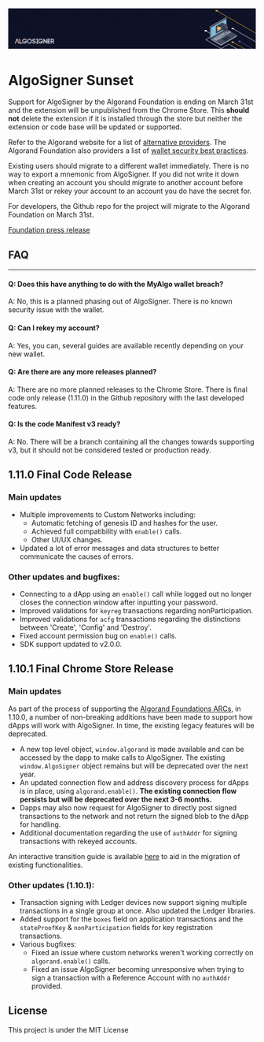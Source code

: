 # ![AlgoSigner](media/algosigner-wallet-banner-3.png)

# AlgoSigner Sunset

Support for AlgoSigner by the Algorand Foundation is ending on March 31st and the extension will be unpublished from the Chrome Store. This **should not** delete the extension if it is installed through the store but neither the extension or code base will be updated or supported. 

Refer to the Algorand website for a list of [alternative providers](https://developer.algorand.org/ecosystem-projects/?tags=wallets). The Algorand Foundation also providers a list of [wallet security best practices](https://www.algorand.foundation/wallet-security-best-practices).

Existing users should migrate to a different wallet immediately. There is no way to export a mnemonic from AlgoSigner. If you did not write it down when creating an account you should migrate to another account before March 31st or rekey your account to an account you do have the secret for. 

For developers, the Github repo for the project will migrate to the Algorand Foundation on March 31st. 

[Foundation press release](https://www.algorand.foundation/news/algosigner-support-ending)

## FAQ
----
#### Q: Does this have anything to do with the MyAlgo wallet breach?

A: No, this is a planned phasing out of AlgoSigner. There is no known security issue with the wallet. 

#### Q: Can I rekey my account?

A: Yes, you can, several guides are available recently depending on your new wallet. 

#### Q: Are there are any more releases planned?

A: There are no more planned releases to the Chrome Store. There is final code only release (1.11.0) in the Github repository with the last developed features. 

#### Q: Is the code Manifest v3 ready?

A: No. There will be a branch containing all the changes towards supporting v3, but it should not be considered tested or production ready. 


## 1.11.0 Final Code Release

### Main updates

- Multiple improvements to Custom Networks including:
  - Automatic fetching of genesis ID and hashes for the user.
  - Achieved full compatibility with `enable()` calls.
  - Other UI/UX changes.
- Updated a lot of error messages and data structures to better communicate the causes of errors.

### Other updates and bugfixes:
- Connecting to a dApp using an `enable()` call while logged out no longer closes the connection window after inputting your password.
- Improved validations for `keyreg` transactions regarding nonParticipation.
- Improved validations for `acfg` transactions regarding the distinctions between 'Create', 'Config' and 'Destroy'.
- Fixed account permission bug on `enable()` calls.
- SDK support updated to v2.0.0.

## 1.10.1 Final Chrome Store Release

### Main updates
As part of the process of supporting the [Algorand Foundations ARCs](https://arc.algorand.foundation/), in 1.10.0, a number of non-breaking additions have been made to support how dApps will work with AlgoSigner. In time, the existing legacy features will be deprecated. 

- A new top level object, `window.algorand` is made available and can be accessed by the dapp to make calls to AlgoSigner. The existing `window.AlgoSigner` object remains but will be deprecated over the next year. 
- An updated connection flow and address discovery process for dApps is in place, using `algorand.enable()`. **The existing connection flow persists but will be deprecated over the next 3-6 months.**
- Dapps may also now request for AlgoSigner to directly post signed transactions to the network and not return the signed blob to the dApp for handling. 
- Additional documentation regarding the use of `authAddr` for signing transactions with rekeyed accounts.

An interactive transition guide is available [here](https://purestake.github.io/algosigner-dapp-example/arcTransitionGuide.html) to aid in the migration of existing functionalities.

### Other updates (1.10.1):
- Transaction signing with Ledger devices now support signing multiple transactions in a single group at once. Also updated the Ledger libraries.
- Added support for the `boxes` field on application transactions and the `stateProofKey` & `nonParticipation` fields for key registration transactions.
- Various bugfixes:
  - Fixed an issue where custom networks weren't working correctly on `algorand.enable()` calls.
  - Fixed an issue AlgoSigner becoming unresponsive when trying to sign a transaction with a Reference Account with no `authAddr` provided.

## License

This project is under the MIT License

